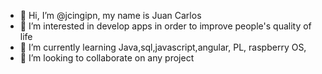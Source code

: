 - 👋 Hi, I’m @jcingipn, my name is Juan Carlos 
- 👀 I’m interested in develop apps in order to improve people's quality of life
- 🌱 I’m currently learning Java,sql,javascript,angular, PL, raspberry OS, 
- 💞️ I’m looking to collaborate on any project 

<!---
jcingipn/jcingipn is a ✨ special ✨ repository because its `README.md` (this file) appears on your GitHub profile.
You can click the Preview link to take a look at your changes.
--->
